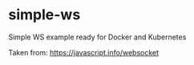 # simple-ws
Simple WS example ready for Docker and Kubernetes

Taken from: https://javascript.info/websocket
